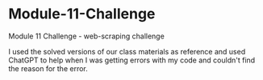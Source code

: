 # Module-11-Challenge
Module 11 Challenge - web-scraping challenge

I used the solved versions of our class materials as reference and used ChatGPT to help when I was getting errors with my code and couldn't find the reason for the error.
